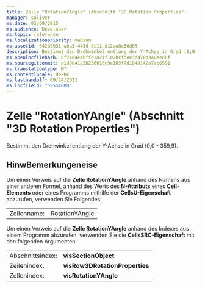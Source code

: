```yaml
---
title: Zelle "RotationYAngle" (Abschnitt "3D Rotation Properties")
manager: soliver
ms.date: 03/09/2015
ms.audience: Developer
ms.topic: reference
ms.localizationpriority: medium
ms.assetid: 642d5931-aba3-443d-8c11-d12aa8e56d05
description: Bestimmt den Drehwinkel entlang der Y-Achse in Grad (0,0 - 359,9).
ms.openlocfilehash: 8f24d4eabffe1a21f107bcfdee3d470d840eed8f
ms.sourcegitcommit: a1d9041c20256616c9c183f7d1049142a7ac6991
ms.translationtype: MT
ms.contentlocale: de-DE
ms.lasthandoff: 09/24/2021
ms.locfileid: "59554089"
---
```

# <a name="rotationyangle-cell-3-d-rotation-properties-section"></a>Zelle "RotationYAngle" (Abschnitt "3D Rotation Properties")

Bestimmt den Drehwinkel entlang der Y-Achse in Grad (0,0 - 359,9).
  
## <a name="remarks"></a>HinwBemerkungeneise

Um einen Verweis auf die **Zelle RotationYAngle** anhand des Namens aus einer anderen Formel, anhand des Werts des **N-Attributs** eines **Cell-Elements** oder eines Programms mithilfe der **CellsU-Eigenschaft** abzurufen, verwenden Sie Folgendes: 
  
|||
|:-----|:-----|
|Zellenname:  <br/> |RotationYAngle  <br/> |
   
Um einen Verweis auf die **Zelle RotationYAngle** anhand des Indexes aus einem Programm abzurufen, verwenden Sie die **CellsSRC-Eigenschaft** mit den folgenden Argumenten: 
  
|||
|:-----|:-----|
|Abschnittsindex:  <br/> |**visSectionObject** <br/> |
|Zeilenindex:  <br/> |**visRow3DRotationProperties** <br/> |
|Zellenindex:  <br/> |**visRotationYAngle** <br/> |
   


